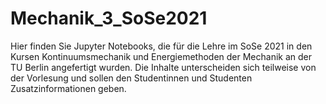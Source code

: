 # Mechanik_3_SoSe2021
Hier finden Sie Jupyter Notebooks, die für die Lehre im SoSe 2021 in den Kursen Kontinuumsmechanik und Energiemethoden der Mechanik an der TU Berlin angefertigt wurden. Die Inhalte unterscheiden sich teilweise von der Vorlesung und sollen den Studentinnen und Studenten Zusatzinformationen geben.
